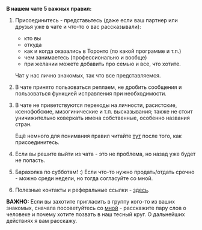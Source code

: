 __В нашем чате 5 важных правил:__

1. Присоединитесь - представьтесь (даже если ваш партнер или друзья уже в чате и что-то о вас рассказывали):
    - кто вы  
    - откуда  
    - как и когда оказались в Торонто (по какой программе и т.п.)  
    - чем занимаетесь (профессионально и вообще)  
    - при желании можете добавить про семью и все, что хотите.<br>

    Чат у нас лично знакомых, так что все представляемся.<br>

2. В чате принято пользоваться реплаем, не дробить сообщения и пользоваться функцией исправления при необходимости. 

3. В чате не приветствуются переходы на личности, расистские, ксенофобские, мизогинические и т.п. высказывания; также не стоит уничижительно коверкать имена собственные, особенно названия стран.  

    Ещё немного для понимания правил читайте [тут](https://t.me/c/1305810651/71634) после того, как присоединитесь.<br>

4. Если вы решите выйти из чата - это не проблема, но назад уже будет не попасть.

5. Барахолка по субботам! :) Если что-то нужно продать/отдать срочно - можно среди недели, но тогда согласуйте со мной.

6. Полезные контакты и реферальные ссылки - [здесь](https://canadakaknado.info/mezh/contacts/).

__ВАЖНО:__ Если вы захотите пригласить в группу кого-то из ваших знакомых, сначала посоветуйтесь со [мной](https://t.me/aquamila) - расскажите пару слов о человеке и почему хотите позвать в наш тесный круг. О дальнейших действиях я вам расскажу.
